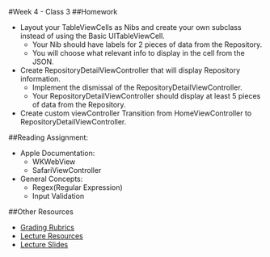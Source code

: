 #Week 4 - Class 3
##Homework
* Layout your TableViewCells as Nibs and create your own subclass instead of using the Basic UITableViewCell.  
	* Your Nib should have labels for 2 pieces of data from the Repository.  
	* You will choose what relevant info to display in the cell from the JSON.  
* Create RepositoryDetailViewController that will display Repository information.  
	* Implement the dismissal of the RepositoryDetailViewController.  
	* Your RepositoryDetailViewController should display at least 5 pieces of data from the Repository.  
* Create custom viewController Transition from HomeViewController to RepositoryDetailViewController.  

##Reading Assignment:
* Apple Documentation:
  * WKWebView
  * SafariViewController
* General Concepts:
  * Regex(Regular Expression)
  * Input Validation

##Other Resources
* [Grading Rubrics](../../resources/)
* [Lecture Resources](lecture/)
* [Lecture Slides](https://www.icloud.com/keynote/000lReqBJ1v41Z9NFhFkN3I8g#Week4_Day3)
